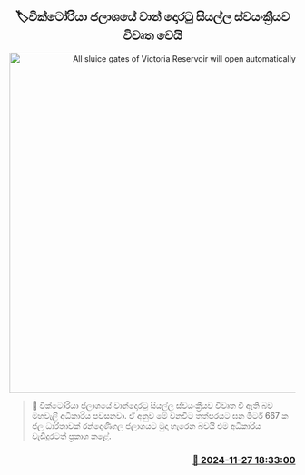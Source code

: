 <p align='center'><b><h2 align='center' title='All sluice gates of Victoria Reservoir will open automatically'>🏷වික්ටෝරියා ජලාශයේ වාන් දොරටු සියල්ල ස්වයංක්‍රීය​ව විවෘත වෙයි</h2></b></p>
<p align='center'><img src='https://helakuru.sgp1.cdn.digitaloceanspaces.com/esana/images/lib/victoria-dam-new.jpg' width='600' alt='All sluice gates of Victoria Reservoir will open automatically'></p>

>📝 වික්ටෝරියා ජලාශයේ වාන්දොරටු සියල්ල ස්වයංක්‍රීය​ව විවෘත වී ඇති බව මහවැලි අධිකාරිය පවසනවා.
ඒ ​අනුව මේ වනවිට තත්පරය​ට ඝන මීටර් 667 ක ජල ධාරිතාවක් රන්දෙණිගල ජලාශයට මුදා හැරෙන බවයි එම අධිකාරිය වැඩිදුරටත් ප්‍රකාශ කළේ. 


<h3 align='right'><a href='https://www.helakuru.lk/esana/p/105525/'>📅 2024-11-27 18:33:00</a></h3>
